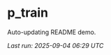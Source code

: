 # p_train

Auto-updating README demo.

<!--START_SECTION:status-->
_Last run: 2025-09-04 06:29 UTC_
<!--END_SECTION:status-->

























































































































































































































































































































































